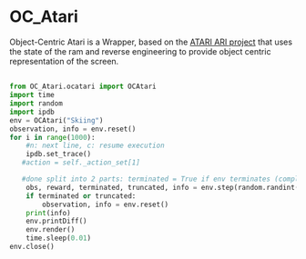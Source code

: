 # OC_Atari


Object-Centric Atari is a Wrapper, based on the [ATARI ARI project](https://github.com/mila-iqia/atari-representation-learning) that uses the state of the ram and reverse engineering to provide object centric representation of the screen.

##
```py
from OC_Atari.ocatari import OCAtari
import time
import random
import ipdb
env = OCAtari("Skiing")
observation, info = env.reset()
for i in range(1000):
    #n: next line, c: resume execution
    ipdb.set_trace()
   #action = self._action_set[1]

   #done split into 2 parts: terminated = True if env terminates (completion or failure), truncated = True if episodes truncates due to a time limit or a reason that is not defined of the task
    obs, reward, terminated, truncated, info = env.step(random.randint(0, 2))
    if terminated or truncated:
        observation, info = env.reset()
    print(info)
    env.printDiff()
    env.render()
    time.sleep(0.01)
env.close()
```

